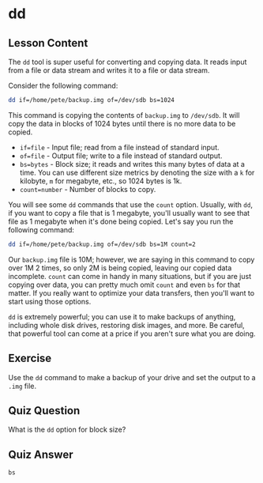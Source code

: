 # dd

## Lesson Content

The `dd` tool is super useful for converting and copying data. It reads input from a file or data stream and writes it to a file or data stream.

Consider the following command:

```bash
dd if=/home/pete/backup.img of=/dev/sdb bs=1024
```

This command is copying the contents of `backup.img` to `/dev/sdb`. It will copy the data in blocks of 1024 bytes until there is no more data to be copied.

- `if=file` - Input file; read from a file instead of standard input.
- `of=file` - Output file; write to a file instead of standard output.
- `bs=bytes` - Block size; it reads and writes this many bytes of data at a time. You can use different size metrics by denoting the size with a `k` for kilobyte, `m` for megabyte, etc., so 1024 bytes is 1k.
- `count=number` - Number of blocks to copy.

You will see some `dd` commands that use the `count` option. Usually, with `dd`, if you want to copy a file that is 1 megabyte, you'll usually want to see that file as 1 megabyte when it's done being copied. Let's say you run the following command:

```bash
dd if=/home/pete/backup.img of=/dev/sdb bs=1M count=2
```

Our `backup.img` file is 10M; however, we are saying in this command to copy over 1M 2 times, so only 2M is being copied, leaving our copied data incomplete. `count` can come in handy in many situations, but if you are just copying over data, you can pretty much omit `count` and even `bs` for that matter. If you really want to optimize your data transfers, then you'll want to start using those options.

`dd` is extremely powerful; you can use it to make backups of anything, including whole disk drives, restoring disk images, and more. Be careful, that powerful tool can come at a price if you aren't sure what you are doing.

## Exercise

Use the `dd` command to make a backup of your drive and set the output to a `.img` file.

## Quiz Question

What is the `dd` option for block size?

## Quiz Answer

`bs`
